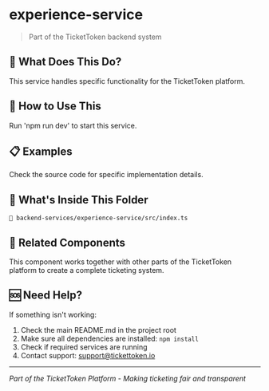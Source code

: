 # experience-service

> Part of the TicketToken backend system

## 🤔 What Does This Do?

This service handles specific functionality for the TicketToken platform.

## 🚀 How to Use This

Run 'npm run dev' to start this service.

## 📋 Examples

Check the source code for specific implementation details.

## 📁 What's Inside This Folder

```
📄 backend-services/experience-service/src/index.ts
```

## 🔗 Related Components

This component works together with other parts of the TicketToken platform to create a complete ticketing system.

## 🆘 Need Help?

If something isn't working:
1. Check the main README.md in the project root
2. Make sure all dependencies are installed: `npm install`
3. Check if required services are running
4. Contact support: support@tickettoken.io

---
*Part of the TicketToken Platform - Making ticketing fair and transparent*
